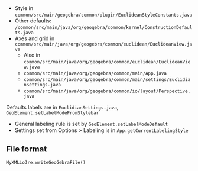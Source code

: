 
##
* Style in
`common/src/main/geogebra/common/plugin/EuclideanStyleConstants.java`
* Other defaults:
`/common/src/main/java/org/geogebra/common/kernel/ConstructionDefaults.java`
* Axes and grid in
`common/src/main/java/org/geogebra/common/euclidean/EuclideanView.java`
	* Also in
	`common/src/main/java/org/geogebra/common/euclidean/EuclideanView.java`
	* `common/src/main/java/org/geogebra/common/main/App.java`
	* `common/src/main/java/org/geogebra/common/main/settings/EuclidianSettings.java`
	* `common/src/main/java/org/geogebra/common/io/layout/Perspective.java`


Defaults labels are in `EuclidianSettings.java`, `GeoElement.setLabelModeFromStylebar`

* General labeling rule is set by `GeoElement.setLabelModeDefault`
* Settings set from Options > Labeling is in `App.getCurrentLabelingStyle`

## File format
```
MyXMLioJre.writeGeoGebraFile()
```
